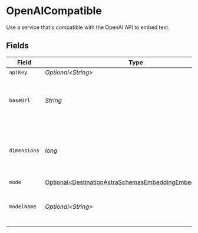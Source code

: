 # OpenAICompatible

Use a service that's compatible with the OpenAI API to embed text.


## Fields

| Field                                                                                                                            | Type                                                                                                                             | Required                                                                                                                         | Description                                                                                                                      | Example                                                                                                                          |
| -------------------------------------------------------------------------------------------------------------------------------- | -------------------------------------------------------------------------------------------------------------------------------- | -------------------------------------------------------------------------------------------------------------------------------- | -------------------------------------------------------------------------------------------------------------------------------- | -------------------------------------------------------------------------------------------------------------------------------- |
| `apiKey`                                                                                                                         | *Optional\<String>*                                                                                                              | :heavy_minus_sign:                                                                                                               | N/A                                                                                                                              |                                                                                                                                  |
| `baseUrl`                                                                                                                        | *String*                                                                                                                         | :heavy_check_mark:                                                                                                               | The base URL for your OpenAI-compatible service                                                                                  | https://your-service-name.com                                                                                                    |
| `dimensions`                                                                                                                     | *long*                                                                                                                           | :heavy_check_mark:                                                                                                               | The number of dimensions the embedding model is generating                                                                       | 1536                                                                                                                             |
| `mode`                                                                                                                           | [Optional\<DestinationAstraSchemasEmbeddingEmbeddingMode>](../../models/shared/DestinationAstraSchemasEmbeddingEmbeddingMode.md) | :heavy_minus_sign:                                                                                                               | N/A                                                                                                                              |                                                                                                                                  |
| `modelName`                                                                                                                      | *Optional\<String>*                                                                                                              | :heavy_minus_sign:                                                                                                               | The name of the model to use for embedding                                                                                       | text-embedding-ada-002                                                                                                           |